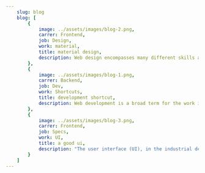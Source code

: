 ```yaml
---
    slug: blog
    blog: [
        {
            image: ../assets/images/blog-2.png,
            carrer: Frontend,
            job: Design,
            work: material,
            title: material design,
            description: Web design encompasses many different skills and disciplines in the production of websites.Web design include web graphic design, interface design etc.
        },
        {
            image: ../assets/images/blog-1.png,
            carrer: Backend,
            job: Dev,
            work: Shortcuts,
            title: development shortcut,
            description: Web development is a broad term for the work involved in developing a web site for the Internet or an intranet. Now lets get a bit deeper in this topic,
        },
        {
            image: ../assets/images/blog-3.png,
            carrer: Frontend,
            job: Specs,
            work: UI,
            title: a good ui,
            description: "The user interface (UI), in the industrial design field of human–machine interaction, is the space where interactions between humans and machines occur.",
        }
    ]
---
```

